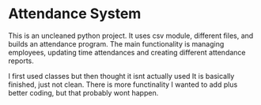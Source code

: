 # Attendance System

This is an uncleaned python project.
It uses csv module, different files, and builds an attendance program.
The main functionality is managing employees, updating time attendances and creating different attendance reports.

I first used classes but then thought it isnt actually used
It is basically finished, just not clean.
There is more functinality I wanted to add plus better coding, but that probably wont happen.

